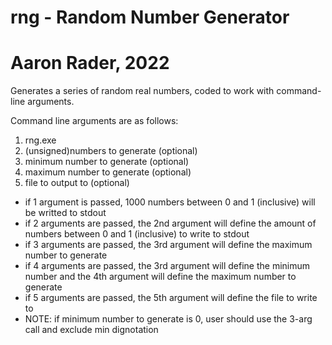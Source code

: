 # rng - Random Number Generator
# Aaron Rader, 2022

Generates a series of random real numbers, coded to work with command-line arguments.

Command line arguments are as follows:
1. rng.exe
2. (unsigned)numbers to generate	(optional)
3. minimum number to generate		  (optional)
4. maximum number to generate		  (optional)
5. file to output to				      (optional)

- if 1 argument is passed, 1000 numbers between 0 and 1 (inclusive) will be writted to stdout
- if 2 arguments are passed, the 2nd argument will define the amount of numbers between 0 and 1 (inclusive) to write to stdout
- if 3 arguments are passed, the 3rd argument will define the maximum number to generate
- if 4 arguments are passed, the 3rd argument will define the minimum number and the 4th argument will define the maximum number to generate
- if 5 arguments are passed, the 5th argument will define the file to write to
- NOTE: if minimum number to generate is 0, user should use the 3-arg call and exclude min dignotation
